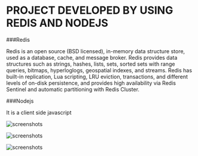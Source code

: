 # PROJECT DEVELOPED BY USING REDIS AND NODEJS

###Redis

Redis is an open source (BSD licensed), in-memory data structure store, used as a database, cache, and message broker. Redis provides data structures such as strings, hashes, lists, sets, sorted sets with range queries, bitmaps, hyperloglogs, geospatial indexes, and streams. Redis has built-in replication, Lua scripting, LRU eviction, transactions, and different levels of on-disk persistence, and provides high availability via Redis Sentinel and automatic partitioning with Redis Cluster.

###Nodejs

It is a client side javascript

![screenshots](/public/screenshot(818).png)




![screenshots](/public/screenshot(819).png)



![screenshots](/public/screenshot(820).png)
